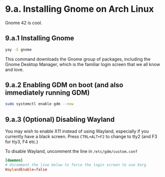 # 9.a. Installing Gnome on Arch Linux

Gnome 42 is cool.

## 9.a.1 Installing Gnome

```bash
yay -S gnome
```

This command downloads the Gnome group of packages, including the Gnome Desktop Manager, which is the familiar login screen that we all know and love.

## 9.a.2 Enabling GDM on boot (and also immediately running GDM)

```bash
sudo systemctl enable gdm --now
```

## 9.a.3 (Optional) Disabling Wayland

You may wish to enable X11 instead of using Wayland, especially if you currently have a black screen.
Press `CTRL+ALT+F2` to change to tty2 (and F3 for tty3, F4 etc.)

To disable Wayland, uncomment the line in `/etc/gdm/custom.conf`

```conf
[daemon]
# Uncomment the line below to force the login screen to use Xorg
WaylandEnable=false
```
